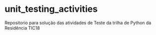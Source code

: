 # unit_testing_activities
Repositorio para solução das atividades de Teste da trilha de Python da Residência TIC18
